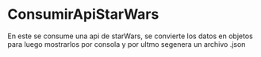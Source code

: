 # ConsumirApiStarWars
En este se consume una api de starWars, se convierte los datos en objetos para luego mostrarlos por consola y por ultmo segenera un archivo .json
